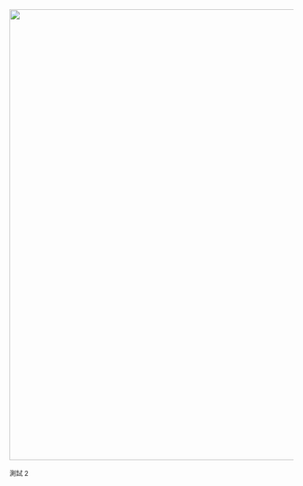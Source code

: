 <img src="https://gw.alipayobjects.com/zos/k/yt/ck1Y1K.png" width="800" />  

<small>測試 2</small>  
